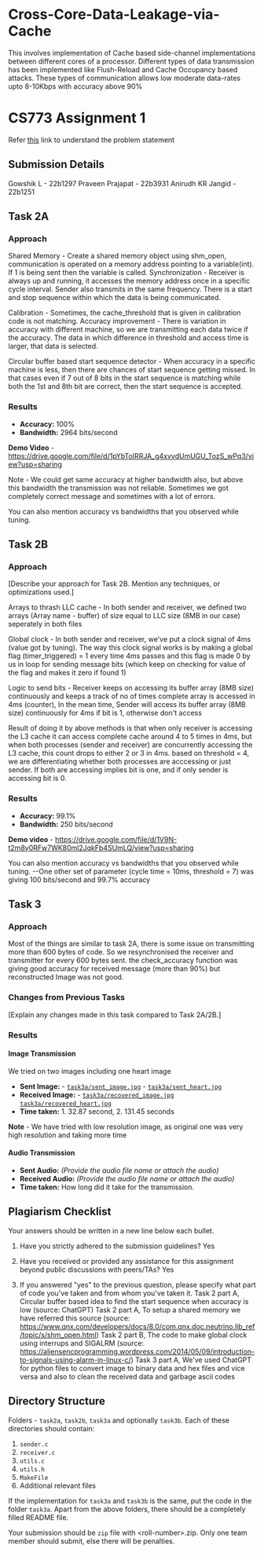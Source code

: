 # Cross-Core-Data-Leakage-via-Cache
This involves implementation of Cache based side-channel implementations between different cores of a processor. Different types of data transmission has been implemented like Flush-Reload and Cache Occupancy based attacks. These types of communication allows low moderate data-rates upto 8-10Kbps with accuracy above 90%


# CS773 Assignment 1

Refer [this](https://docs.google.com/document/d/1a77P4xrjjIW19FLUkyICbp5-0GycmheJxvPIxOFUmTA/edit?usp=sharing) link to understand the problem statement


## Submission Details
Gowshik L - 22b1297
Praveen Prajapat - 22b3931
Anirudh KR Jangid - 22b1251


## Task 2A
### Approach

Shared Memory - Create a shared memory object using shm_open, communication is operated on a memory address pointing to a variable(int). If 1 is being sent then the variable is called.
Synchronization - Receiver is always up and running, it accesses the memory address once in a specific cycle interval. Sender also transmits in the same frequency. There is a start and stop sequence within which the data is being communicated.

Calibration - Sometimes, the cache_threshold that is given in calibration code is not matching.
Accuracy improvement - There is variation in accuracy with different machine, so we are transmitting each data twice if the accuracy. The data in which difference in threshold and access time is larger, that data is selected.

Circular buffer based start sequence detector - When accuracy in a specific machine is less, then there are chances of start sequence getting missed. In that cases even if 7 out of 8 bits in the start sequence is matching while both the 1st and 8th bit are correct, then the start sequence is accepted.



### Results
- **Accuracy:** 100%
- **Bandwidth:** 2964 bits/second

**Demo Video** - https://drive.google.com/file/d/1pYbToIRRJA_g4xvvdUmUGU_TozS_wPq3/view?usp=sharing

Note - We could get same accuracy at higher bandwidth also, but above this bandwidth the transmission was not reliable. Sometimes we got completely correct message and sometimes with a lot of errors.

You can also mention accuracy vs bandwidths that you observed while tuning.

## Task 2B
### Approach
[Describe your approach for Task 2B. Mention any techniques, or optimizations used.]

Arrays to thrash LLC cache - In both sender and receiver, we defined two arrays (Array name - buffer) of size equal to LLC size (8MB in our case) seperately in both files

Global clock - In both sender and receiver, we've put a clock signal of 4ms (value got by tuning). The way this clock signal works is by making a global flag (timer_triggered) = 1 every time 4ms passes and this flag is made 0 by us in loop for sending message bits (which keep on checking for value of the flag and makes it zero if found 1)

Logic to send bits - Receiver keeps on accessing its buffer array (8MB size) continuously and keeps a track of no of times complete array is accessed in 4ms (counter), In the mean time, Sender will access its buffer array (8MB size) continuously for 4ms if bit is 1, otherwise don't access 

Result of doing it by above methods is that when only receiver is accessing the L3 cache it can access complete cache around 4 to 5 times in 4ms, but when both processes (sender and receiver) are concurrently accessing the L3 cache, this count drops to either 2 or 3 in 4ms.
based on threshold = 4, we are differentiating whether both processes are acccessing or just sender. 
If both are accessing implies bit is one, and if only sender is accessing bit is 0.   


### Results
- **Accuracy:** 99.1%
- **Bandwidth:** 250 bits/second


**Demo video** - https://drive.google.com/file/d/1V9N-t2m8y0RFw7WK80ml2JqkFb4SUmLQ/view?usp=sharing

You can also mention accuracy vs bandwidths that you observed while tuning.
--One other set of parameter (cycle time = 10ms, threshold = 7) was giving 100 bits/second and 99.7% accuracy


## Task 3
### Approach

Most of the things are similar to task 2A, there is some issue on transmitting more than 600 bytes of code. So we resynchronised the receiver and transmitter for every 600 bytes sent. the check_accuracy function was giving good accuracy for received message (more than 90%) but reconstructed Image was not good.

### Changes from Previous Tasks
[Explain any changes made in this task compared to Task 2A/2B.]

### Results
#### Image Transmission
We tried on two images including one heart image
- **Sent Image:** - [`task3a/sent_image.jpg`](task3a/sent_image.jpg)
                 - [`task3a/sent_heart.jpg`](task3a/sent_heart.jpg)
- **Received Image:** - [`task3a/recovered_image.jpg`](task3a/recovered_image.jpeg)
                    [`task3a/recovered_heart.jpg`](task3a/recovered_heart.jpeg)
- **Time taken:** 1. 32.87 second, 2. 131.45 seconds


**Note** - We have tried with low resolution image, as original one was very high resolution and taking more time


#### Audio Transmission
- **Sent Audio:** *(Provide the audio file name or attach the audio)*
- **Received Audio:** *(Provide the audio file name or attach the audio)*
- **Time taken:** How long did it take for the transmission.


## Plagiarism Checklist
Your answers should be written in a new line below each bullet.

1. Have you strictly adhered to the submission guidelines?
    Yes

2. Have you received or provided any assistance for this assignment beyond public discussions with peers/TAs?
    Yes

3. If you answered "yes" to the previous question, please specify what part of code you've taken and from whom you've taken it.
    Task 2 part A, Circular buffer based idea to find the start sequence when accuracy is low (source: ChatGPT)
    Task 2 part A, To setup a shared memory we have referred this source (source: https://www.qnx.com/developers/docs/8.0/com.qnx.doc.neutrino.lib_ref/topic/s/shm_open.html)
    Task 2 part B, The code to make global clock using interrups and SIGALRM (source: https://aljensencprogramming.wordpress.com/2014/05/09/introduction-to-signals-using-alarm-in-linux-c/)
    Task 3 part A, We've used ChatGPT for python files to convert image to binary data and hex files and vice versa and also to clean the received data and garbage ascii codes
    


## Directory Structure
Folders - `task2a`, `task2b`, `task3a` and optionally `task3b`. Each of these directories should contain:

1. `sender.c`
2. `receiver.c`
3. `utils.c`
4. `utils.h`
5. `MakeFile`
6. Additional relevant files

If the implementation for `task3a` and `task3b` is the same, put the code in the folder `task3a`. Apart from the above folders, there should be a completely filled README file.


Your submission should be `zip` file with \<roll-number\>.zip. Only one team member should submit, else there will be penalties.


